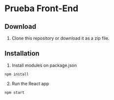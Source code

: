 # Prueba Front-End

## Download

1. Clone this repository or download it as a zip file.

## Installation

1. Install modules on package.json

```bash
npm install
```

2. Run the React app

```bash
npm start
```
